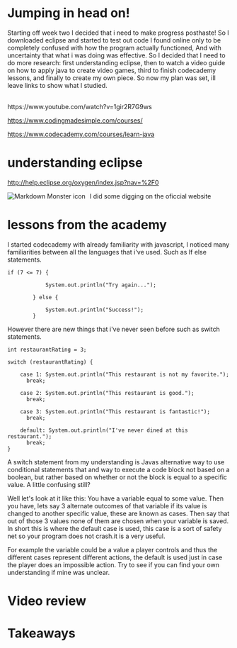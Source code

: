 # Jumping in head on! #

Starting off week two I decided that i need to make progress posthaste! So I downloaded eclipse and started to test out code I found online only to be completely confused with how the program actually functioned, And with uncertainty that what i was doing was effective. So I decided that I need to do more research: first understanding eclipse, then to watch a video guide on how to apply java to create video games, third to finish codecademy lessons, and finally to create my own piece. So now my plan was set, ill leave links to show what I studied.

<br>
https://www.youtube.com/watch?v=1gir2R7G9ws

https://www.codingmadesimple.com/courses/

https://www.codecademy.com/courses/learn-java


# understanding eclipse #
http://help.eclipse.org/oxygen/index.jsp?nav=%2F0

<img src=""
     alt="Markdown Monster icon"
     style="float: left; margin-right: 10px;" />

I did some digging on the oficcial website
# lessons from the academy #
I started codecademy with already familiarity with javascript, I noticed many familiarities between all the languages that i've used. Such as If else statements.
<pre><code>if (7 <= 7) {

			System.out.println("Try again...");

		} else {

			System.out.println("Success!");
		}
</code></pre>
However there are new things that i've never seen before such as switch statements.
<pre><code>int restaurantRating = 3;

switch (restaurantRating) {

    case 1: System.out.println("This restaurant is not my favorite.");
      break;

    case 2: System.out.println("This restaurant is good.");
      break;

    case 3: System.out.println("This restaurant is fantastic!");
      break;

    default: System.out.println("I've never dined at this restaurant.");
      break;
}</code></pre>
A switch statement from my understanding is Javas alternative way to use conditional statements that and  way to execute a code block not based on a boolean, but rather based on whether or not the block is equal to a specific value. A little confusing still? 

Well let's look at it like this: You have a variable equal to some value. Then you have, lets say 3 alternate outcomes of that variable if its value is changed to another specific value, these are known as cases. Then say that out of those 3 values none of them are chosen when your variable is saved. In short this is where the default case is used, this case is a sort of safety net so your program does not crash.it is a very useful. 

For example the variable could be a value a player controls and thus the different cases represent different actions, the default is used just in case the player does an impossible action. Try to see if you can find your own understanding if mine was unclear.
# Video review #

# Takeaways #






<pre><code></code></pre>